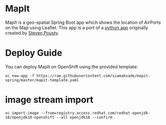 # MapIt

MapIt is a geo-spatial Spring Boot app which shows the location of AirPorts on the Map using Leaflet. This app is a
port of a [python app](https://github.com/thesteve0/awsdemo) originally created by [Steven Pousty](https://github.com/thesteve0).

# Deploy Guide

You can deploy MapIt on OpenShift using the provided template:
```
oc new-app -f https://raw.githubusercontent.com/siamaksade/mapit-spring/master/mapit-template.yaml
```
#  image stream import
```oc import-image --from=registry.access.redhat.com/redhat-openjdk-18/openjdk18-openshift --all openjdk18 --confirm```

